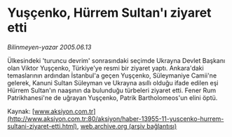 # Yuşçenko, Hürrem Sultan'ı ziyaret etti

*Bilinmeyen-yazar 2005.06.13*

<font class="agenda2NewsSpot">
 Ülkesindeki 'turuncu devrim' sonrasındaki seçimde Ukrayna Devlet Başkanı olan Viktor Yuşçenko, Türkiye'ye resmi bir ziyaret yaptı.
</font>
<font class="newsDetail">
 Ankara'daki temaslarının ardından İstanbul'a geçen Yuşçenko, Süleymaniye Camii'ne gelerek, Kanuni Sultan Süleyman ve Ukrayna asıllı olduğu ifade edilen eşi Hürrem Sultan'ın naaşının da bulunduğu türbeleri ziyaret etti. Fener Rum Patrikhanesi'ne de uğrayan Yuşçenko, Patrik Bartholomeos'un elini öptü.
</font>

Kaynak: [www.aksiyon.com.tr](http://www.aksiyon.com.tr:80/aksiyon/haber-13955-11-yuscenko-hurrem-sultani-ziyaret-etti.html), [web.archive.org (arşiv bağlantısı)](http://web.archive.org/web/20110218025604/http://www.aksiyon.com.tr:80/aksiyon/haber-13955-11-yuscenko-hurrem-sultani-ziyaret-etti.html)
